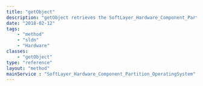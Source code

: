 ```yaml
---
title: "getObject"
description: "getObject retrieves the SoftLayer_Hardware_Component_Partition_OperatingSystem object whose ID number corresponds to the ID number of the init parameter passed to the SoftLayer_Hardware_Component_Partition_OperatingSystem service.s "
date: "2018-02-12"
tags:
    - "method"
    - "sldn"
    - "Hardware"
classes:
    - "getObject"
type: "reference"
layout: "method"
mainService : "SoftLayer_Hardware_Component_Partition_OperatingSystem"
---
```

